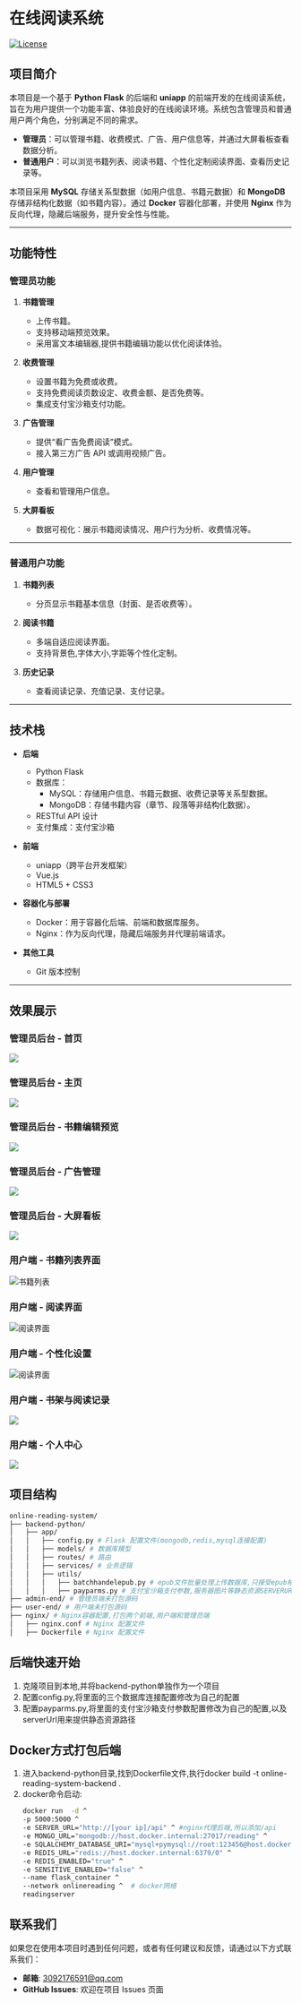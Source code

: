 # 在线阅读系统
[![License](https://img.shields.io/badge/license-MIT-blue.svg)](LICENSE)

## 项目简介

本项目是一个基于 **Python Flask** 的后端和 **uniapp** 的前端开发的在线阅读系统，旨在为用户提供一个功能丰富、体验良好的在线阅读环境。系统包含管理员和普通用户两个角色，分别满足不同的需求。

- **管理员**：可以管理书籍、收费模式、广告、用户信息等，并通过大屏看板查看数据分析。
- **普通用户**：可以浏览书籍列表、阅读书籍、个性化定制阅读界面、查看历史记录等。

本项目采用 **MySQL** 存储关系型数据（如用户信息、书籍元数据）和 **MongoDB** 存储非结构化数据（如书籍内容）。通过 **Docker** 容器化部署，并使用 **Nginx** 作为反向代理，隐藏后端服务，提升安全性与性能。

---

## 功能特性

### 管理员功能

1. **书籍管理**
   - 上传书籍。
   - 支持移动端预览效果。
   - 采用富文本编辑器,提供书籍编辑功能以优化阅读体验。

2. **收费管理**
   - 设置书籍为免费或收费。
   - 支持免费阅读页数设定、收费金额、是否免费等。
   - 集成支付宝沙箱支付功能。

3. **广告管理**
   - 提供“看广告免费阅读”模式。
   - 接入第三方广告 API 或调用视频广告。
4. **用户管理**
   - 查看和管理用户信息。
5. **大屏看板**
   - 数据可视化：展示书籍阅读情况、用户行为分析、收费情况等。
---

### 普通用户功能

1. **书籍列表**
   - 分页显示书籍基本信息（封面、是否收费等）。

2. **阅读书籍**
   - 多端自适应阅读界面。
   - 支持背景色,字体大小,字距等个性化定制。

3. **历史记录**
   - 查看阅读记录、充值记录、支付记录。

---

## 技术栈

- **后端**
  - Python Flask
  - 数据库：
    - MySQL：存储用户信息、书籍元数据、收费记录等关系型数据。
    - MongoDB：存储书籍内容（章节、段落等非结构化数据）。
  - RESTful API 设计
  - 支付集成：支付宝沙箱

- **前端**
  - uniapp（跨平台开发框架）
  - Vue.js
  - HTML5 + CSS3

- **容器化与部署**
  - Docker：用于容器化后端、前端和数据库服务。
  - Nginx：作为反向代理，隐藏后端服务并代理前端请求。

- **其他工具**
  - Git 版本控制
---

## 效果展示

### 管理员后台 - 首页

![](./static/image/img_1.png)  

### 管理员后台 - 主页

![](./static/image/img_2.png)  

### 管理员后台 - 书籍编辑预览

![](./static/image/img_3.png)  

### 管理员后台 - 广告管理

![](./static/image/img_4.png)  

### 管理员后台 - 大屏看板

![](./static/image/img_5.png)  

### 用户端 - 书籍列表界面

![书籍列表](./static/image/img.png)  


### 用户端 - 阅读界面

![阅读界面](./static/image/img_6.png)

### 用户端 - 个性化设置

![阅读界面](./static/image/img_7.png)  

### 用户端 - 书架与阅读记录

![](./static/image/img_8.png)  
### 用户端 - 个人中心

![](./static/image/img_9.png)  


## 项目结构
```bash
online-reading-system/
├── backend-python/
│   ├── app/
│   │   ├── config.py # Flask 配置文件(mongodb,redis,mysql连接配置)
│   │   ├── models/ # 数据库模型
│   │   ├── routes/ # 路由
│   │   ├── services/ # 业务逻辑
│   │   ├── utils/
│   │   │   ├── batchhandelepub.py # epub文件批量处理上传数据库,只接受epub格式文件
│   │   │   ├── payparms.py # 支付宝沙箱支付参数,服务器图片等静态资源SERVERURL配置
├── admin-end/ # 管理员端未打包源码
├── user-end/ # 用户端未打包源码
├── nginx/ # Nginx容器配置,打包两个前端,用户端和管理员端
│   ├── nginx.conf # Nginx 配置文件
│   ├── Dockerfile # Nginx 配置文件
```
## 后端快速开始
1. 克隆项目到本地,并将backend-python单独作为一个项目
2. 配置config.py,将里面的三个数据库连接配置修改为自己的配置
3. 配置payparms.py,将里面的支付宝沙箱支付参数配置修改为自己的配置,以及serverUrl用来提供静态资源路径
## Docker方式打包后端
1. 进入backend-python目录,找到Dockerfile文件,执行docker build -t online-reading-system-backend .
2. docker命令启动:
    ```bash
   docker run  -d ^
   -p 5000:5000 ^
   -e SERVER_URL="http://[your ip]/api" ^ #nginx代理后端,所以添加/api
   -e MONGO_URL="mongodb://host.docker.internal:27017/reading" ^
   -e SQLALCHEMY_DATABASE_URI="mysql+pymysql://root:123456@host.docker.internal:3306/reading" ^
   -e REDIS_URL="redis://host.docker.internal:6379/0" ^
   -e REDIS_ENABLED="true" ^
   -e SENSITIVE_ENABLED="false" ^
   --name flask_container ^
   --network onlinereading ^  # docker网络
    readingserver
    ```
## 联系我们

如果您在使用本项目时遇到任何问题，或者有任何建议和反馈，请通过以下方式联系我们：

- **邮箱**: [3092176591@qq.com](mailto:3092176591@qq.com)
- **GitHub Issues**: 欢迎在项目 Issues 页面
